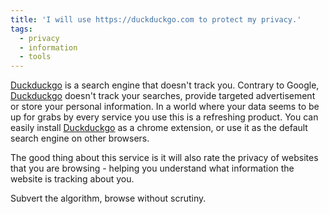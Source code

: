 ```yaml
---
title: 'I will use https://duckduckgo.com to protect my privacy.'
tags:
  - privacy
  - information
  - tools
---
```

[Duckduckgo](https://duckduckgo.com/) is a search engine that doesn't track you. Contrary to Google, [Duckduckgo](https://duckduckgo.com/) doesn't track your searches, provide targeted advertisement or store your personal information. In a world where your data seems to be up for grabs by every service you use this is a refreshing product. You can easily install [Duckduckgo](https://duckduckgo.com/) as a chrome extension, or use it as the default search engine on other browsers.

The good thing about this service is it will also rate the privacy of websites that you are browsing - helping you understand what information the website is tracking about you.

Subvert the algorithm, browse without scrutiny.
